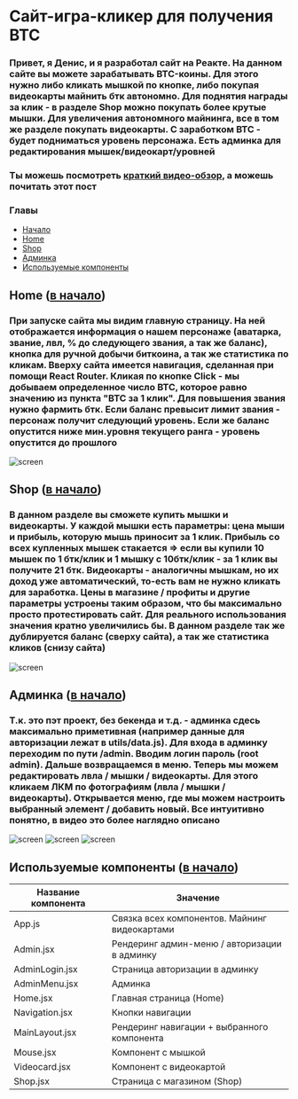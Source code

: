 <a name="начало"></a>

# Сайт-игра-кликер для получения BTC

### Привет, я Денис, и я разработал сайт на Реакте. На данном сайте вы можете зарабатывать BTC-коины. Для этого нужно либо кликать мышкой по кнопке, либо покупая видеокарты майнить бтк автономно. Для поднятия награды за клик - в разделе Shop можно покупать более крутые мышки. Для увеличения автономного майнинга, все в том же разделе покупать видеокарты. С заработком BTC - будет подниматься уровень персонажа. Есть админка для редактирования мышек/видеокарт/уровней

### Ты можешь посмотреть [краткий видео-обзор](https://youtu.be/E0DtB9mdcXE), а можешь почитать этот пост

### Главы

- [Начало](#начало)
- [Home](#Home)
- [Shop](#Shop)
- [Админка](#Админка)
- [Используемые компоненты](#компоненты)

<a name="Home"></a>

## Home ([в начало](#начало))

### При запуске сайта мы видим главную страницу. На ней отображается информация о нашем персонаже (аватарка, звание, лвл, % до следующего звания, а так же баланс), кнопка для ручной добычи биткоина, а так же статистика по кликам. Вверху сайта имеется навигация, сделанная при помощи React Router. Кликая по кнопке Click - мы добываем определенное число BTC, которое равно значению из пункта "BTC за 1 клик". Для повышения звания нужно фармить бтк. Если баланс превысит лимит звания - персонаж получит следующий уровень. Если же баланс опустится ниже мин.уровня текущего ранга - уровень опустится до прошлого

![screen](https://github.com/DenisGradov/React-money-game/blob/main/git-img/home.png?raw=true)

<a name="Shop"></a>

## Shop ([в начало](#начало))

### В данном разделе вы сможете купить мышки и видеокарты. У каждой мышки есть параметры: цена мыши и прибыль, которую мышь приносит за 1 клик. Прибыль со всех купленных мышек стакается => если вы купили 10 мышек по 1 бтк/клик и 1 мышку с 10бтк/клик - за 1 клик вы получите 21 бтк. Видеокарты - аналогичны мышкам, но их доход уже автоматический, то-есть вам не нужно кликать для заработка. Цены в магазине / профиты и другие параметры устроены таким образом, что бы максимально просто протестировать сайт. Для реального использования значения кратно увеличились бы. В данном разделе так же дублируется баланс (сверху сайта), а так же статистика кликов (снизу сайта)

![screen](https://github.com/DenisGradov/React-money-game/blob/main/git-img/shop.png?raw=true)

<a name="Админка"></a>

## Админка ([в начало](#начало))

### Т.к. это пэт проект, без бекенда и т.д. - админка сдесь максимально приметивная (например данные для авторизации лежат в utils/data.js). Для входа в админку переходим по пути /admin. Вводим логин пароль (root admin). Дальше возвращаемся в меню. Теперь мы можем редактировать лвла / мышки / видеокарты. Для этого кликаем ЛКМ по фотографиям (лвла / мышки / видеокарты). Открывается меню, где мы можем настроить выбранный элемент / добавить новый. Все интуитивно понятно, в видео это более наглядно описано

![screen](https://github.com/DenisGradov/React-money-game/blob/main/git-img/admin-login.png?raw=true)
![screen](https://github.com/DenisGradov/React-money-game/blob/main/git-img/edit-shop.png?raw=true)
![screen](https://github.com/DenisGradov/React-money-game/blob/main/git-img/edit-lvl.png?raw=true)
<br/>

<a name="компоненты"></a>

## Используемые компоненты ([в начало](#начало))

| Название компонента | Значение                                      |
| ------------------- | --------------------------------------------- |
| App.js              | Связка всех компонентов. Майнинг видеокартами |
| Admin.jsx           | Рендеринг админ-меню / авторизации в админку  |
| AdminLogin.jsx      | Страница авторизации в админку                |
| AdminMenu.jsx       | Админка                                       |
| Home.jsx            | Главная страница (Home)                       |
| Navigation.jsx      | Кнопки навигации                              |
| MainLayout.jsx      | Рендеринг навигации + выбранного компонента   |
| Mouse.jsx           | Компонент с мышкой                            |
| Videocard.jsx       | Компонент с видеокартой                       |
| Shop.jsx            | Страница с магазином (Shop)                   |

